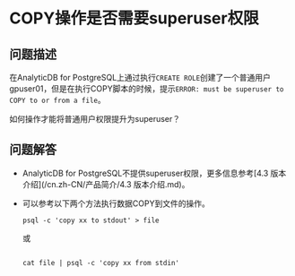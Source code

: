 # COPY操作是否需要superuser权限

## 问题描述

在AnalyticDB for PostgreSQL上通过执行`CREATE ROLE`创建了一个普通用户gpuser01，但是在执行COPY脚本的时候，提示`ERROR: must be superuser to COPY to or from a file`。

如何操作才能将普通用户权限提升为superuser？

## 问题解答

-   AnalyticDB for PostgreSQL不提供superuser权限，更多信息参考[4.3 版本介绍](/cn.zh-CN/产品简介/4.3 版本介绍.md)。
-   可以参考以下两个方法执行数据COPY到文件的操作。

    ```
    psql -c 'copy xx to stdout' > file
    ```

    或

    ```
    
    cat file | psql -c 'copy xx from stdin'
    ```


